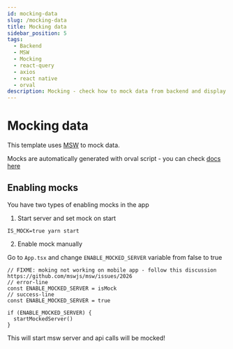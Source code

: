 ```yaml
---
id: mocking-data
slug: /mocking-data
title: Mocking data
sidebar_position: 5
tags:
  - Backend
  - MSW
  - Mocking
  - react-query
  - axios
  - react native
  - orval
description: Mocking - check how to mock data from backend and display it for users
---
```


# Mocking data

This template uses [MSW](https://mswjs.io/docs) to mock data.

Mocks are automatically generated with orval script - you can check [docs here](/docs/api-connection)

## Enabling mocks

You have two types of enabling mocks in the app

1. Start server and set mock on start

```
IS_MOCK=true yarn start
```

2. Enable mock manually

Go to `App.tsx` and change `ENABLE_MOCKED_SERVER` variable from false to true

```tsx title="/App.tsx"
// FIXME: moking not working on mobile app - follow this discussion https://github.com/mswjs/msw/issues/2026
// error-line
const ENABLE_MOCKED_SERVER = isMock
// success-line
const ENABLE_MOCKED_SERVER = true

if (ENABLE_MOCKED_SERVER) {
  startMockedServer()
}
```

This will start msw server and api calls will be mocked!
